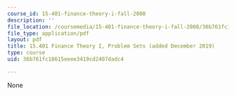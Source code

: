 ```yaml
---
course_id: 15-401-finance-theory-i-fall-2008
description: ''
file_location: /coursemedia/15-401-finance-theory-i-fall-2008/36b761fc18615eeee3419cd2407dadc4_MIT15_401F08_Problem_Sets.pdf
file_type: application/pdf
layout: pdf
title: 15.401 Finance Theory I, Problem Sets (added December 2019)
type: course
uid: 36b761fc18615eeee3419cd2407dadc4

---
```

None